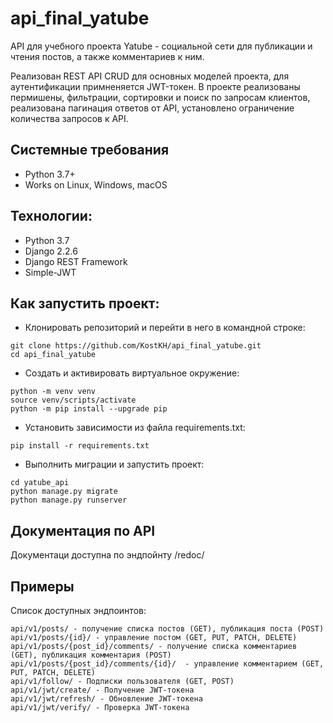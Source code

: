 # api_final_yatube

API для учебного проекта Yatube - социальной сети для публикации и чтения постов, а также комментариев к ним.

Реализован REST API CRUD для основных моделей проекта, для аутентификации примненяется JWT-токен. В проекте реализованы пермишены, фильтрации, сортировки и поиск по запросам клиентов, реализована пагинация ответов от API, установлено ограничение количества запросов к API.

## Системные требования
- Python 3.7+
- Works on Linux, Windows, macOS

## Технологии:
- Python 3.7
- Django 2.2.6
- Django REST Framework
- Simple-JWT

## Как запустить проект:

- Клонировать репозиторий и перейти в него в командной строке:
```
git clone https://github.com/KostKH/api_final_yatube.git
cd api_final_yatube
```

- Cоздать и активировать виртуальное окружение:
```
python -m venv venv
source venv/scripts/activate
python -m pip install --upgrade pip
```

- Установить зависимости из файла requirements.txt:
```
pip install -r requirements.txt
```
- Выполнить миграции и запустить проект:
```
cd yatube_api
python manage.py migrate
python manage.py runserver
```

## Документация по API
Документаци доступна по эндпойнту /redoc/

## Примеры

Список доступных эндпоинтов:

```
api/v1/posts/ - получение списка постов (GET), публикация поста (POST)
api/v1/posts/{id}/ - управление постом (GET, PUT, PATCH, DELETE)
api/v1/posts/{post_id}/comments/ - получение списка комментариев (GET), публикация комментария (POST)
api/v1/posts/{post_id}/comments/{id}/  - управление комментарием (GET, PUT, PATCH, DELETE)
api/v1/follow/ - Подписки пользователя (GET, POST)
api/v1/jwt/create/ - Получение JWT-токена
api/v1/jwt/refresh/ - Обновление JWT-токена
api/v1/jwt/verify/ - Проверка JWT-токена
```